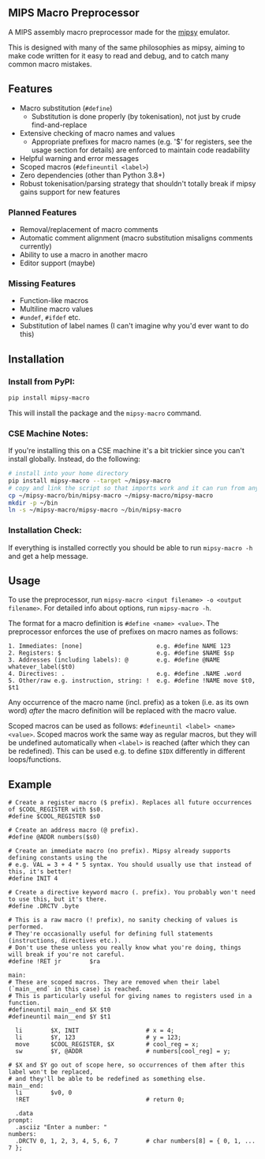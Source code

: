## MIPS Macro Preprocessor
A MIPS assembly macro preprocessor made for the [mipsy](https://github.com/insou22/mipsy) emulator.

This is designed with many of the same philosophies as mipsy, aiming to make code
written for it easy to read and debug, and to catch many common macro mistakes.

## Features
- Macro substitution (`#define`)
    - Substitution is done properly (by tokenisation), not just by crude find-and-replace
- Extensive checking of macro names and values
    - Appropriate prefixes for macro names (e.g. '$' for registers, see the usage section for details)
      are enforced to maintain code readability
- Helpful warning and error messages
- Scoped macros (`#defineuntil <label>`)
- Zero dependencies (other than Python 3.8+)
- Robust tokenisation/parsing strategy that shouldn't totally break if
  mipsy gains support for new features

### Planned Features
- Removal/replacement of macro comments
- Automatic comment alignment (macro substitution misaligns comments currently)
- Ability to use a macro in another macro
- Editor support (maybe)

### Missing Features
- Function-like macros
- Multiline macro values
- `#undef`, `#ifdef` etc.
- Substitution of label names (I can't imagine why you'd ever want to do this)

## Installation
### Install from PyPI:
```sh
pip install mipsy-macro
```

This will install the package and the `mipsy-macro` command.
### CSE Machine Notes:
If you're installing this on a CSE machine it's a bit trickier since you can't install globally. Instead, do the following:
```sh
# install into your home directory
pip install mipsy-macro --target ~/mipsy-macro
# copy and link the script so that imports work and it can run from anywhere
cp ~/mipsy-macro/bin/mipsy-macro ~/mipsy-macro/mipsy-macro
mkdir -p ~/bin
ln -s ~/mipsy-macro/mipsy-macro ~/bin/mipsy-macro
```

### Installation Check:
If everything is installed correctly you should be able to run `mipsy-macro -h` and get a help message.

## Usage
To use the preprocessor, run `mipsy-macro <input filename> -o <output filename>`. For detailed info about options, run `mipsy-macro -h`.

The format for a macro definition is `#define <name> <value>`.
The preprocessor enforces the use of prefixes on macro names as follows:
```
1. Immediates: [none]                     e.g. #define NAME 123
2. Registers: $                           e.g. #define $NAME $sp
3. Addresses (including labels): @        e.g. #define @NAME whatever_label($t0) 
4. Directives: .                          e.g. #define .NAME .word
5. Other/raw e.g. instruction, string: !  e.g. #define !NAME move $t0, $t1
```
Any occurrence of the macro name (incl. prefix) as a token (i.e. as its own word) *after* the macro definition will be replaced with the macro value.

Scoped macros can be used as follows: `#defineuntil <label> <name> <value>`. Scoped macros work the same way as regular macros, but they will be undefined automatically when `<label>` is reached (after which they can be redefined). This can be used e.g. to define `$IDX` differently in different loops/functions.

## Example
```
# Create a register macro ($ prefix). Replaces all future occurrences of $COOL_REGISTER with $s0.
#define $COOL_REGISTER $s0

# Create an address macro (@ prefix).
#define @ADDR numbers($s0)

# Create an immediate macro (no prefix). Mipsy already supports defining constants using the
# e.g. VAL = 3 + 4 * 5 syntax. You should usually use that instead of this, it's better!
#define INIT 4

# Create a directive keyword macro (. prefix). You probably won't need to use this, but it's there.
#define .DRCTV .byte

# This is a raw macro (! prefix), no sanity checking of values is performed.
# They're occasionally useful for defining full statements (instructions, directives etc.).
# Don't use these unless you really know what you're doing, things will break if you're not careful.
#define !RET jr        $ra

main:
# These are scoped macros. They are removed when their label (`main__end` in this case) is reached.
# This is particularly useful for giving names to registers used in a function.
#defineuntil main__end $X $t0
#defineuntil main__end $Y $t1

  li        $X, INIT                   # x = 4;
  li        $Y, 123                    # y = 123;
  move      $COOL_REGISTER, $X         # cool_reg = x;
  sw        $Y, @ADDR                  # numbers[cool_reg] = y;

# $X and $Y go out of scope here, so occurrences of them after this label won't be replaced,
# and they'll be able to be redefined as something else.
main__end:
  li        $v0, 0
  !RET                                 # return 0;

  .data
prompt:
  .asciiz "Enter a number: "
numbers:
  .DRCTV 0, 1, 2, 3, 4, 5, 6, 7        # char numbers[8] = { 0, 1, ... 7 };
```